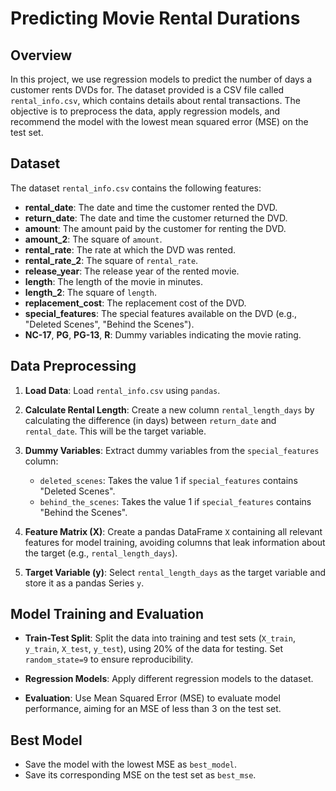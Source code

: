 # Predicting Movie Rental Durations

## Overview

In this project, we use regression models to predict the number of days a customer rents DVDs for. The dataset provided is a CSV file called `rental_info.csv`, which contains details about rental transactions. The objective is to preprocess the data, apply regression models, and recommend the model with the lowest mean squared error (MSE) on the test set.


## Dataset

The dataset `rental_info.csv` contains the following features:

- **rental_date**: The date and time the customer rented the DVD.
- **return_date**: The date and time the customer returned the DVD.
- **amount**: The amount paid by the customer for renting the DVD.
- **amount_2**: The square of `amount`.
- **rental_rate**: The rate at which the DVD was rented.
- **rental_rate_2**: The square of `rental_rate`.
- **release_year**: The release year of the rented movie.
- **length**: The length of the movie in minutes.
- **length_2**: The square of `length`.
- **replacement_cost**: The replacement cost of the DVD.
- **special_features**: The special features available on the DVD (e.g., "Deleted Scenes", "Behind the Scenes").
- **NC-17**, **PG**, **PG-13**, **R**: Dummy variables indicating the movie rating.


## Data Preprocessing

1. **Load Data**: Load `rental_info.csv` using `pandas`.
   
2. **Calculate Rental Length**: Create a new column `rental_length_days` by calculating the difference (in days) between `return_date` and `rental_date`. This will be the target variable.

3. **Dummy Variables**: Extract dummy variables from the `special_features` column:
   - `deleted_scenes`: Takes the value 1 if `special_features` contains "Deleted Scenes".
   - `behind_the_scenes`: Takes the value 1 if `special_features` contains "Behind the Scenes".

4. **Feature Matrix (X)**: Create a pandas DataFrame `X` containing all relevant features for model training, avoiding columns that leak information about the target (e.g., `rental_length_days`).

5. **Target Variable (y)**: Select `rental_length_days` as the target variable and store it as a pandas Series `y`.

## Model Training and Evaluation

- **Train-Test Split**: Split the data into training and test sets (`X_train`, `y_train`, `X_test`, `y_test`), using 20% of the data for testing. Set `random_state=9` to ensure reproducibility.

- **Regression Models**: Apply different regression models to the dataset.

- **Evaluation**: Use Mean Squared Error (MSE) to evaluate model performance, aiming for an MSE of less than 3 on the test set.

## Best Model

- Save the model with the lowest MSE as `best_model`.
- Save its corresponding MSE on the test set as `best_mse`.
